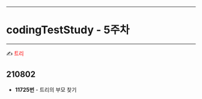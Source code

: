 
-----
# codingTestStudy - 5주차
-----

✍ <span style="color:red"> 트리 </span>

## 210802
- **11725번** - 트리의 부모 찾기